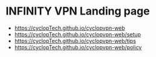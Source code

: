 # INFINITY VPN Landing page
- https://cyclopTech.github.io/cyclopvpn-web
- https://cyclopTech.github.io/cyclopvpn-web/setup
- https://cyclopTech.github.io/cyclopvpn-web/tips
- https://cyclopTech.github.io/cyclopvpn-web/policy